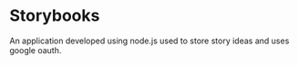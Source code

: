 # Storybooks

An application developed using node.js used to store story ideas and uses google oauth.